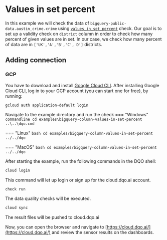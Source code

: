 # Values in set percent

In this example we will check the data of `bigquery-public-data.austin_crime.crime` using
[`values_in_set_percent`](../../../check_reference/validity/values_in_set_percent/values_in_set_percent.md) check.
Our goal is to set up a validity check on `district` column in order to check how many percent of given values are in set.
In our case, we check how many percent of data are in `['UK','A','B','C', D']` districts.



## Adding connection
### GCP
You have to download and install [Google Cloud CLI](https://cloud.google.com/sdk/docs/install).
After installing Google Cloud CLI, log in to your GCP account (you can start one for free), by running:

```commandline
gcloud auth application-default login
```
    
Navigate to the example directory and run the check
=== "Windows"
    ```commandline
    cd examples\bigquery-column-values-in-set-percent
    ..\..\dqo.cmd
    ```

=== "Linux"
    ```bash
    cd examples/bigquery-column-values-in-set-percent
    ../../dqo
    ```

=== "MacOS"
    ```bash
    cd examples/bigquery-column-values-in-set-percent
    ../../dqo
    ```

After starting the example, run the following commands in the DQO shell:
```bash
cloud login
```
This command will let up login or sign up for the cloud.dqo.ai account.

```bash
check run
```
The data quality checks will be executed.
```bash
cloud sync
```

The result files will be pushed to cloud.dqo.ai

Now, you can open the browser and navigate to [https://cloud.dqo.ai/](https://cloud.dqo.ai/)
and review the sensor results on the dashboards.